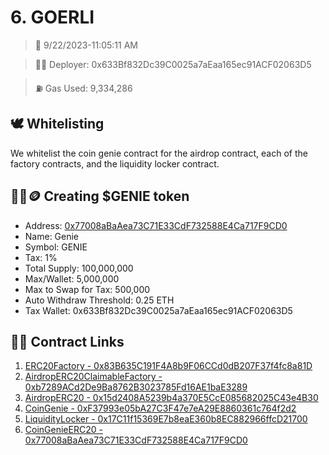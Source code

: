 # 6. GOERLI
<blockquote>📅 9/22/2023-11:05:11 AM</blockquote>

<blockquote>🧞‍♂️ Deployer: 0x633Bf832Dc39C0025a7aEaa165ec91ACF02063D5</blockquote>

<blockquote>⛽️ Gas Used: 9,334,286</blockquote>

## 🕊️ Whitelisting
We whitelist the coin genie contract for the airdrop contract, each of the factory contracts, and the liquidity locker contract.
## 🧞‍♂️🪙 Creating $GENIE token
- Address: [0x77008aBaAea73C71E33CdF732588E4Ca717F9CD0](https://goerli.etherscan.io/token/0x77008aBaAea73C71E33CdF732588E4Ca717F9CD0)
- Name: Genie
- Symbol: GENIE
- Tax: 1%
- Total Supply: 100,000,000
- Max/Wallet: 5,000,000
- Max to Swap for Tax: 500,000
- Auto Withdraw Threshold: 0.25 ETH
- Tax Wallet: 0x633Bf832Dc39C0025a7aEaa165ec91ACF02063D5
## 👷‍♂️ Contract Links
1. [ERC20Factory - 0x83B635C191F4A8b9F06CCd0dB207F37f4fc8a81D](https://goerli.etherscan.io/address/0x83B635C191F4A8b9F06CCd0dB207F37f4fc8a81D)
2. [AirdropERC20ClaimableFactory - 0xb7289ACd2De9Ba8762B3023785Fd16AE1baE3289](https://goerli.etherscan.io/address/0xb7289ACd2De9Ba8762B3023785Fd16AE1baE3289)
3. [AirdropERC20 - 0x15d2408A5239b4a370E5CcE085682025C43e4B30](https://goerli.etherscan.io/address/0x15d2408A5239b4a370E5CcE085682025C43e4B30)
4. [CoinGenie - 0xF37993e05bA27C3F47e7eA29E8860361c764f2d2](https://goerli.etherscan.io/address/0xF37993e05bA27C3F47e7eA29E8860361c764f2d2)
5. [LiquidityLocker - 0x17C11f15369E7b8eaE360b8EC882966ffcD21700](https://goerli.etherscan.io/address/0x17C11f15369E7b8eaE360b8EC882966ffcD21700)
6. [CoinGenieERC20 - 0x77008aBaAea73C71E33CdF732588E4Ca717F9CD0](https://goerli.etherscan.io/address/0x77008aBaAea73C71E33CdF732588E4Ca717F9CD0)
